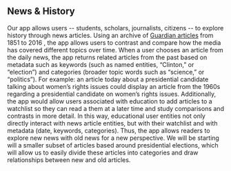## News & History

Our app allows users -- students, scholars, journalists, citizens -- to explore history through news articles. 
Using an archive of [Guardian articles](http://open-platform.theguardian.com/explore/) from 1851 to 2016 , 
the app allows users to contrast and compare how the media has covered different topics over time. 
When a user chooses an article from the daily news, the app returns related articles from the past based on metadata 
such as keywords (such as named entities, “Clinton,” or “election”) 
and categories (broader topic words such as “science,” or “politics”). 
For example: an article today about a presidential candidate talking about women’s rights issues could display 
an article from the 1960s regarding a presidential candidate on women’s rights issues. 
Additionally, the app would allow users associated with education to add articles to a watchlist 
so they can read a them at a later time and study comparisons and contrasts in more detail. 
In this way, educational user entities not only directly interact with news article entities, 
but with their watchlist and with metadata (date, keywords, categories).
Thus, the app allows readers to explore new news with old news for a new perspective. 
We will be starting will a smaller subset of articles based around presidential elections, which will allow us to easily divide these articles into categories and draw relationships between new and old articles.

